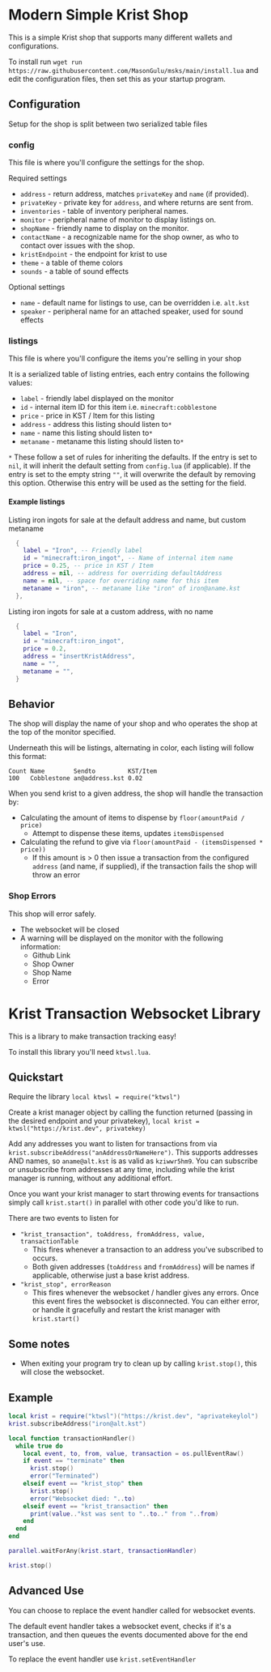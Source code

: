 # Modern Simple Krist Shop

This is a simple Krist shop that supports many different wallets and configurations.

To install run `wget run https://raw.githubusercontent.com/MasonGulu/msks/main/install.lua` and edit the configuration files, then set this as your startup program.

## Configuration

Setup for the shop is split between two serialized table files

### config

This file is where you'll configure the settings for the shop.

Required settings
* `address` - return address, matches `privateKey` and `name` (if provided).
* `privateKey` - private key for `address`, and where returns are sent from.
* `inventories` - table of inventory peripheral names.
* `monitor` - peripheral name of monitor to display listings on.
* `shopName` - friendly name to display on the monitor.
* `contactName` - a recognizable name for the shop owner, as who to contact over issues with the shop.
* `kristEndpoint` - the endpoint for krist to use
* `theme` - a table of theme colors
* `sounds` - a table of sound effects

Optional settings
* `name` - default name for listings to use, can be overridden i.e. `alt.kst`
* `speaker` - peripheral name for an attached speaker, used for sound effects

### listings

This file is where you'll configure the items you're selling in your shop

It is a serialized table of listing entries, each entry contains the following values:

* `label` - friendly label displayed on the monitor
* `id` - internal item ID for this item i.e. `minecraft:cobblestone`
* `price` - price in KST / Item for this listing
* `address` - address this listing should listen to`*`
* `name` - name this listing should listen to`*`
* `metaname` - metaname this listing should listen to`*`

`*` These follow a set of rules for inheriting the defaults. If the entry is set to `nil`, it will inherit the default setting from `config.lua` (if applicable).
If the entry is set to the empty string `""`, it will overwrite the default by removing this option. Otherwise this entry will be used as the setting for the field.

#### Example listings

Listing iron ingots for sale at the default address and name, but custom metaname
```lua
  {
    label = "Iron", -- Friendly label
    id = "minecraft:iron_ingot", -- Name of internal item name
    price = 0.25, -- price in KST / Item
    address = nil, -- address for overriding defaultAddress
    name = nil, -- space for overriding name for this item
    metaname = "iron", -- metaname like "iron" of iron@aname.kst 
  },
```

Listing iron ingots for sale at a custom address, with no name
```lua
  {
    label = "Iron",
    id = "minecraft:iron_ingot",
    price = 0.2,
    address = "insertKristAddress",
    name = "",
    metaname = "",
  }
```

## Behavior

The shop will display the name of your shop and who operates the shop at the top of the monitor specified.

Underneath this will be listings, alternating in color, each listing will follow this format:
```
Count Name        Sendto         KST/Item
100   Cobblestone an@address.kst 0.02
```

When you send krist to a given address, the shop will handle the transaction by:
* Calculating the amount of items to dispense by `floor(amountPaid / price)`
  * Attempt to dispense these items, updates `itemsDispensed`
* Calculating the refund to give via `floor(amountPaid - (itemsDispensed * price))`
  * If this amount is > 0 then issue a transaction from the configured `address` (and name, if supplied), if the transaction fails the shop will throw an error

### Shop Errors
This shop will error safely.
* The websocket will be closed
* A warning will be displayed on the monitor with the following information:
  * Github Link
  * Shop Owner
  * Shop Name
  * Error

# Krist Transaction Websocket Library

This is a library to make transaction tracking easy!

To install this library you'll need `ktwsl.lua`.

## Quickstart

Require the library `local ktwsl = require("ktwsl")`

Create a krist manager object by calling the function returned (passing in the desired endpoint and your privatekey), `local krist = ktwsl("https://krist.dev", privatekey)`

Add any addresses you want to listen for transactions from via `krist.subscribeAddress("anAddressOrNameHere")`. This supports addresses AND names, so `aname@alt.kst` is as valid as `kziwwr5hm9`. You can subscribe or unsubscribe from addresses at any time, including while the krist manager is running, without any additional effort.

Once you want your krist manager to start throwing events for transactions simply call `krist.start()` in parallel with other code you'd like to run.

There are two events to listen for
* `"krist_transaction", toAddress, fromAddress, value, transactionTable`
  * This fires whenever a transaction to an address you've subscribed to occurs.
  * Both given addresses (`toAddress` and `fromAddress`) will be names if applicable, otherwise just a base krist address.
* `"krist_stop", errorReason`
  * This fires whenever the websocket / handler gives any errors. Once this event fires the websocket is disconnected. You can either error, or handle it gracefully and restart the krist manager with `krist.start()`


## Some notes

* When exiting your program try to clean up by calling `krist.stop()`, this will close the websocket.

## Example
```lua
local krist = require("ktwsl")("https://krist.dev", "aprivatekeylol")
krist.subscribeAddress("iron@alt.kst")

local function transactionHandler()
  while true do
    local event, to, from, value, transaction = os.pullEventRaw()
    if event == "terminate" then
      krist.stop()
      error("Terminated")
    elseif event == "krist_stop" then
      krist.stop()
      error("Websocket died: "..to)
    elseif event == "krist_transaction" then
      print(value.."kst was sent to "..to.." from "..from)
    end
  end
end

parallel.waitForAny(krist.start, transactionHandler)

krist.stop()
```

## Advanced Use

You can choose to replace the event handler called for websocket events.

The default event handler takes a websocket event, checks if it's a transaction, and then queues the events documented above for the end user's use.

To replace the event handler use `krist.setEventHandler`